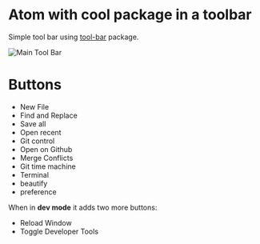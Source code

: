 # Atom with cool package in a toolbar

Simple tool bar using [tool-bar](https://atom.io/packages/tool-bar) package.

![Main Tool Bar](http://f.cl.ly/items/3B3O471G3h3d0x0l0313/Screenshot-2014-10-22-11.37.54.png)

# Buttons

* New File
* Find and Replace
* Save all
* Open recent
* Git control
* Open on Github
* Merge Conflicts
* Git time machine
* Terminal
* beautify
* preference

When in **dev mode** it adds two more buttons:

* Reload Window
* Toggle Developer Tools
